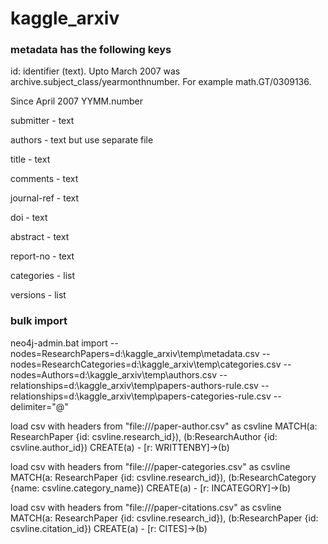 # kaggle_arxiv

### metadata has the following keys

id: identifier (text). Upto March 2007 was archive.subject_class/yearmonthnumber. For example math.GT/0309136.

Since April 2007 YYMM.number

submitter - text

authors - text but use separate file

title - text

comments - text

journal-ref - text

doi - text

abstract - text

report-no - text

categories - list

versions - list


### bulk import

neo4j-admin.bat import --nodes=ResearchPapers=d:\kaggle_arxiv\temp\metadata.csv --nodes=ResearchCategories=d:\kaggle_arxiv\temp\categories.csv --nodes=Authors=d:\kaggle_arxiv\temp\authors.csv --relationships=d:\kaggle_arxiv\temp\papers-authors-rule.csv --relationships=d:\kaggle_arxiv\temp\papers-categories-rule.csv --delimiter="@"


load csv with headers from "file:///paper-author.csv" as csvline
MATCH(a: ResearchPaper {id: csvline.research_id}), (b:ResearchAuthor {id: csvline.author_id}) 
CREATE(a) - [r: WRITTENBY]->(b)

load csv with headers from "file:///paper-categories.csv" as csvline
MATCH(a: ResearchPaper {id: csvline.research_id}), (b:ResearchCategory {name: csvline.category_name}) 
CREATE(a) - [r: INCATEGORY]->(b)

load csv with headers from "file:///paper-citations.csv" as csvline
MATCH(a: ResearchPaper {id: csvline.research_id}), (b:ResearchPaper {id: csvline.citation_id}) 
CREATE(a) - [r: CITES]->(b)